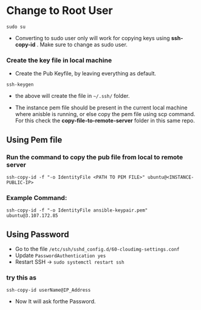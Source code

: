 # Change to Root User
```
sudo su
```
- Converting to sudo user only will work for copying keys using **ssh-copy-id** . Make sure to change as sudo user.

### Create the key file in local machine

- Create the Pub Keyfile, by leaving everything as default.
```
ssh-keygen
```
- the above will create the file in  `~/.ssh/` folder.

- The instance pem file should be present in the current local machine where anisble is running, or else copy the pem file using scp command. For this check the **copy-file-to-remote-server** folder in this same repo.

## Using Pem file
### Run the command to copy the pub file from local to remote server


```
ssh-copy-id -f "-o IdentityFile <PATH TO PEM FILE>" ubuntu@<INSTANCE-PUBLIC-IP>
```


### Example Command:
```
ssh-copy-id -f "-o IdentityFile ansible-keypair.pem" ubuntu@3.107.172.85
```


## Using Password

- Go to the file `/etc/ssh/sshd_config.d/60-cloudimg-settings.conf`
- Update `PasswordAuthentication yes`
- Restart SSH -> `sudo systemctl restart ssh`

### try this as 
```
ssh-copy-id userName@IP_Address
```
- Now It will ask forthe Password.
  
